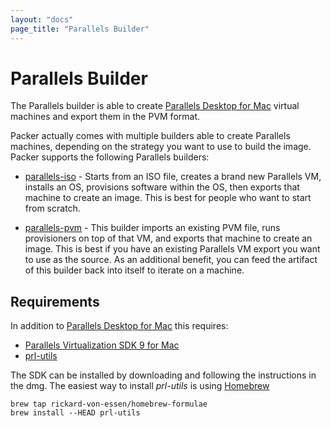 ```yaml
---
layout: "docs"
page_title: "Parallels Builder"
---
```


# Parallels Builder

The Parallels builder is able to create [Parallels Desktop for Mac](http://www.parallels.com/products/desktop/) virtual machines and export them in the PVM format.

Packer actually comes with multiple builders able to create Parallels
machines, depending on the strategy you want to use to build the image.
Packer supports the following Parallels builders:

* [parallels-iso](/docs/builders/parallels-iso.html) - Starts from
  an ISO file, creates a brand new Parallels VM, installs an OS,
  provisions software within the OS, then exports that machine to create
  an image. This is best for people who want to start from scratch.

* [parallels-pvm](/docs/builders/parallels-pvm.html) - This builder
  imports an existing PVM file, runs provisioners on top of that VM,
  and exports that machine to create an image. This is best if you have
  an existing Parallels VM export you want to use as the source. As an
  additional benefit, you can feed the artifact of this builder back into
  itself to iterate on a machine.


## Requirements

In addition to [Parallels Desktop for Mac](http://www.parallels.com/products/desktop/) this requires:

- [Parallels Virtualization SDK 9 for Mac](http://download.parallels.com//desktop/v9/pde.hf1/ParallelsVirtualizationSDK-9.0.24172.951362.dmg)
- [prl-utils](https://github.com/rickard-von-essen/prl-utils/)

The SDK can be installed by downloading and following the instructions in the dmg. The easiest way to install _prl-utils_ is using [Homebrew](http://brew.sh/)

  ```
  brew tap rickard-von-essen/homebrew-formulae
  brew install --HEAD prl-utils
  ```
